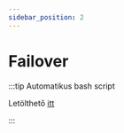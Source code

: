 ```yaml
---
sidebar_position: 2
---
```


# Failover
:::tip Automatikus bash script

Letölthető [itt](../../../../Scripts/AD_Failover_Install.sh)

::: 